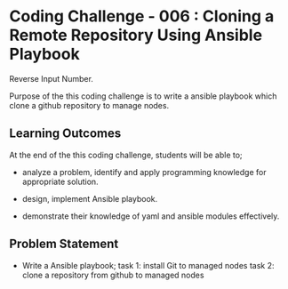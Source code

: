 # Coding Challenge - 006 : Cloning a Remote Repository Using Ansible Playbook 

Reverse Input Number.

Purpose of the this coding challenge is to write a ansible playbook which clone a github repository to manage nodes. 


## Learning Outcomes

At the end of the this coding challenge, students will be able to;

- analyze a problem, identify and apply programming knowledge for appropriate solution.

- design, implement Ansible playbook.

- demonstrate their knowledge of yaml and ansible modules effectively.

   
## Problem Statement

- Write a Ansible playbook;
    task 1: install Git to managed nodes
    task 2: clone a repository from github to managed nodes


